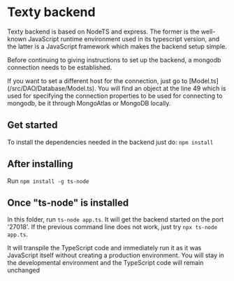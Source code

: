 # Texty backend

Texty backend is based on NodeTS and express. The former is the well-known JavaScript runtime environment used in its typescript version, and the latter is a JavaScript framework which makes the backend setup simple.

Before continuing to giving instructions to set up the backend, a mongodb connection needs to be established.

If you want to set a different host for the connection, just go to [Model.ts] (/src/DAO/Database/Model.ts). You will find an object at the line 49 which is used for specifying the connection properties to be used for connecting to mongodb, be it through MongoAtlas or MongoDB locally.

## Get started
To install the dependencies needed in the backend just do: ```npm install```

## After installing
Run ```npm install -g ts-node```

## Once "ts-node" is installed
In this folder, run ```ts-node app.ts```. It will get the backend started on the port '27018'. If the previous command line does not work, just try ```npx ts-node app.ts```.

It will transpile the TypeScript code and immediately run it as it was JavaScript itself without creating a production environment. You will stay in the developmental environment and the TypeScript code will remain unchanged